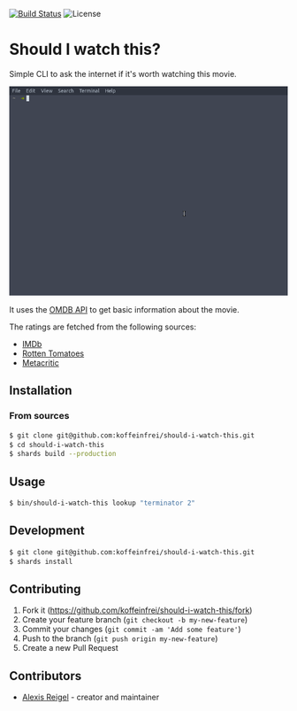 [![Build Status](https://travis-ci.org/koffeinfrei/should-i-watch-this.svg?branch=master)](https://travis-ci.org/koffeinfrei/should-i-watch-this)
![License](https://img.shields.io/github/license/koffeinfrei/should-i-watch-this.svg)

# Should I watch this?

Simple CLI to ask the internet if it's worth watching this movie.

![Demo](demo.gif)

It uses the [OMDB API](http://www.omdbapi.com) to get basic information about
the movie.

The ratings are fetched from the following sources:

- [IMDb](https://www.imdb.com)
- [Rotten Tomatoes](https://www.rottentomatoes.com)
- [Metacritic](https://www.metacritic.com)

## Installation

### From sources

```bash
$ git clone git@github.com:koffeinfrei/should-i-watch-this.git
$ cd should-i-watch-this
$ shards build --production
```

## Usage

```bash
$ bin/should-i-watch-this lookup "terminator 2"
```

## Development

```bash
$ git clone git@github.com:koffeinfrei/should-i-watch-this.git
$ shards install
```

## Contributing

1. Fork it (<https://github.com/koffeinfrei/should-i-watch-this/fork>)
2. Create your feature branch (`git checkout -b my-new-feature`)
3. Commit your changes (`git commit -am 'Add some feature'`)
4. Push to the branch (`git push origin my-new-feature`)
5. Create a new Pull Request

## Contributors

- [Alexis Reigel](https://github.com/koffeinfrei) - creator and maintainer

